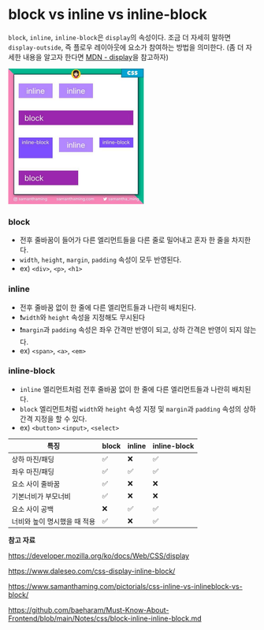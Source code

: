 # block vs inline vs inline-block

`block`, `inline`, `inline-block`은 `display`의 속성이다. 조금 더 자세히 말하면 `display-outside`, 즉 플로우 레이아웃에 요소가 참여하는 방법을 의미한다. (좀 더 자세한 내용을 알고자 한다면 [MDN - display](https://developer.mozilla.org/ko/docs/Web/CSS/display)을 참고하자)

<img src="assets/css-inline-vs-inlineblock-vs-block-4.jpg.jpeg" alt="CSS Inline vs Inline-Block vs Block | SamanthaMing.com" style="zoom:50%;" />

### block

- 전후 줄바꿈이 들어가 다른 엘리먼트들을 다른 줄로 밀어내고 혼자 한 줄을 차지한다.
-  `width`, `height`, `margin`, `padding` 속성이 모두 반영된다.
- ex) `<div>`, `<p>`, `<h1>`

### inline

- 전후 줄바꿈 없이 한 줄에 다른 엘리먼트들과 나란히 배치된다.
- ❗`width`와 `height` 속성을 지정해도 무시된다
- ❗`margin`과 `padding` 속성은 좌우 간격만 반영이 되고, 상하 간격은 반영이 되지 않는다.
- ex) `<span>`, `<a>`, `<em>` 

### inline-block

- `inline` 엘리먼트처럼 전후 줄바꿈 없이 한 줄에 다른 엘리먼트들과 나란히 배치된다.
- `block` 엘리먼트처럼 `width`와 `height` 속성 지정 및 `margin`과 `padding` 속성의 상하 간격 지정을 할 수 있다.
- ex) `<button>` `<input>`, `<select>`

| 특징                         | block | inline | inline-block |
| ---------------------------- | ----- | ------ | ------------ |
| 상하 마진/패딩               | ✅     | ❌      | ✅            |
| 좌우 마진/패딩               | ✅     | ✅      | ✅            |
| 요소 사이 줄바꿈             | ✅     | ❌      | ❌            |
| 기본너비가 부모너비          | ✅     | ❌      | ❌            |
| 요소 사이 공백               | ❌     | ✅      | ✅            |
| 너비와 높이 명시했을 때 적용 | ✅     | ❌      | ✅            |



**참고 자료**

https://developer.mozilla.org/ko/docs/Web/CSS/display

https://www.daleseo.com/css-display-inline-block/

https://www.samanthaming.com/pictorials/css-inline-vs-inlineblock-vs-block/

https://github.com/baeharam/Must-Know-About-Frontend/blob/main/Notes/css/block-inline-inline-block.md